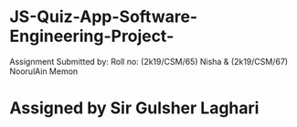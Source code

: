 # JS-Quiz-App-Software-Engineering-Project-
Assignment Submitted by: Roll no: (2k19/CSM/65) Nisha & (2k19/CSM/67) NoorulAin Memon
# Assigned by Sir Gulsher Laghari
